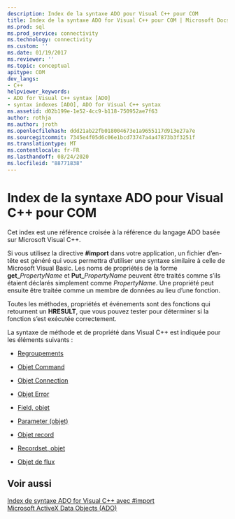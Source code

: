 ```yaml
---
description: Index de la syntaxe ADO pour Visual C++ pour COM
title: Index de la syntaxe ADO for Visual C++ pour COM | Microsoft Docs
ms.prod: sql
ms.prod_service: connectivity
ms.technology: connectivity
ms.custom: ''
ms.date: 01/19/2017
ms.reviewer: ''
ms.topic: conceptual
apitype: COM
dev_langs:
- C++
helpviewer_keywords:
- ADO for Visual C++ syntax [ADO]
- syntax indexes [ADO], ADO for Visual C++ syntax
ms.assetid: d02b199e-1e52-4cc9-b118-750952ae7f63
author: rothja
ms.author: jroth
ms.openlocfilehash: ddd21ab22fb018004673e1a9655117d913e27a7e
ms.sourcegitcommit: 7345e4f05d6c06e1bcd73747a4a47873b3f3251f
ms.translationtype: MT
ms.contentlocale: fr-FR
ms.lasthandoff: 08/24/2020
ms.locfileid: "88771838"
---
```

# <a name="ado-for-visual-c-syntax-index-for-com"></a>Index de la syntaxe ADO pour Visual C++ pour COM
Cet index est une référence croisée à la référence du langage ADO basée sur Microsoft Visual C++.  
  
 Si vous utilisez la directive **#import** dans votre application, un fichier d’en-tête est généré qui vous permettra d’utiliser une syntaxe similaire à celle de Microsoft Visual Basic. Les noms de propriétés de la forme **get_**_PropertyName_ et **Put_**_PropertyName_ peuvent être traités comme s’ils étaient déclarés simplement comme *PropertyName*. Une propriété peut ensuite être traitée comme un membre de données au lieu d’une fonction.  
  
 Toutes les méthodes, propriétés et événements sont des fonctions qui retournent un **HRESULT**, que vous pouvez tester pour déterminer si la fonction s’est exécutée correctement.  
  
 La syntaxe de méthode et de propriété dans Visual C++ est indiquée pour les éléments suivants :  
  
-   [Regroupements](./collections-ado-for-visual-c-syntax.md)  
  
-   [Objet Command](./command-ado-for-visual-c-syntax.md)  
  
-   [Objet Connection](./connection-ado-for-visual-c-syntax.md)  
  
-   [Objet Error](./error-ado-for-visual-c-syntax.md)  
  
-   [Field, objet](./field-ado-for-visual-c-syntax.md)  
  
-   [Parameter (objet)](./parameter-ado-for-visual-c-syntax.md)  
  
-   [Objet record](./record-ado-for-visual-c-syntax.md)  
  
-   [Recordset, objet](./recordset-ado-for-visual-c-syntax.md)  
  
-   [Objet de flux](./stream-ado-for-visual-c-syntax.md)  
  
## <a name="see-also"></a>Voir aussi  
 [Index de syntaxe ADO for Visual C++ avec #import](./ado-for-visual-c-syntax-index-with-sharpimport.md)   
 [Microsoft ActiveX Data Objects (ADO)](../../microsoft-activex-data-objects-ado.md)